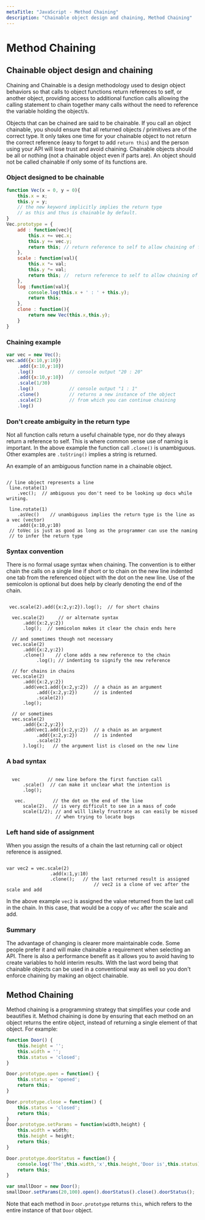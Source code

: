 ```yaml
---
metaTitle: "JavaScript - Method Chaining"
description: "Chainable object design and chaining, Method Chaining"
---
```


# Method Chaining



## Chainable object design and chaining


Chaining and Chainable is a design methodology used to design object behaviors so that calls to object functions return references to self, or another object, providing access to additional function calls allowing the calling statement to chain together many calls without the need to reference the variable holding the object/s.

Objects that can be chained are said to be chainable. If you call an object chainable, you should ensure that all returned objects / primitives are of the correct type. It only takes one time for your chainable object to not return the correct reference (easy to forget to add `return this`) and the person using your API will lose trust and avoid chaining. Chainable objects should be all or nothing (not a chainable object even if parts are). An object should not be called chainable if only some of its functions are.

### Object designed to be chainable

```js
function Vec(x = 0, y = 0){
    this.x = x;
    this.y = y;
    // the new keyword implicitly implies the return type 
    // as this and thus is chainable by default.
}
Vec.prototype = {
    add : function(vec){
        this.x += vec.x;
        this.y += vec.y;
        return this; // return reference to self to allow chaining of function calls
    },
    scale : function(val){
        this.x *= val;
        this.y *= val;
        return this; //  return reference to self to allow chaining of function calls
    },
    log :function(val){
        console.log(this.x + ' : ' + this.y);
        return this;
    },
    clone : function(){
        return new Vec(this.x,this.y);
    }
}

```

### Chaining example

```js
var vec = new Vec();
vec.add({x:10,y:10})
    .add({x:10,y:10})
    .log()             // console output "20 : 20"
    .add({x:10,y:10})
    .scale(1/30)
    .log()             // console output "1 : 1"
    .clone()           // returns a new instance of the object
    .scale(2)          // from which you can continue chaining
    .log()

```

### Don't create ambiguity in the return type

Not all function calls return a useful chainable type, nor do they always return a reference to self. This is where common sense use of naming is important. In the above example the function call `.clone()` is unambiguous. Other examples are `.toString()` implies a string is returned.

An example of an ambiguous function name in a chainable object.

```

// line object represents a line
 line.rotate(1)
    .vec();  // ambiguous you don't need to be looking up docs while writing.

 line.rotate(1)
    .asVec()    // unambiguous implies the return type is the line as a vec (vector)
    .add({x:10,y:10)
 // toVec is just as good as long as the programmer can use the naming 
 // to infer the return type

```

### Syntax convention

There is no formal usage syntax when chaining. The convention is to either chain the calls on a single line if short or to chain on the new line indented one tab from the referenced object with the dot on the new line.  Use of the semicolon is optional but does help by clearly denoting the end of the chain.

```

 vec.scale(2).add({x:2,y:2}).log();  // for short chains

  vec.scale(2)     // or alternate syntax
      .add({x:2,y:2})
      .log();  // semicolon makes it clear the chain ends here

  // and sometimes though not necessary
  vec.scale(2)     
      .add({x:2,y:2})
      .clone()    // clone adds a new reference to the chain
           .log(); // indenting to signify the new reference

  // for chains in chains
  vec.scale(2)     
      .add({x:2,y:2})
      .add(vec1.add({x:2,y:2})  // a chain as an argument 
           .add({x:2,y:2})      // is indented
           .scale(2))
      .log();

  // or sometimes 
  vec.scale(2)     
      .add({x:2,y:2})
      .add(vec1.add({x:2,y:2})  // a chain as an argument 
           .add({x:2,y:2})      // is indented
           .scale(2)
      ).log();   // the argument list is closed on the new line

```

### A bad syntax

```

  vec          // new line before the first function call
      .scale()  // can make it unclear what the intention is
      .log();

   vec.          // the dot on the end of the line
      scale(2).  // is very difficult to see in a mass of code
      scale(1/2); // and will likely frustrate as can easily be missed
                  // when trying to locate bugs

```

### Left hand side of assignment

When you assign the results of a chain the last returning call or object reference is assigned.

```

var vec2 = vec.scale(2)
                .add(x:1,y:10)
                .clone();   // the last returned result is assigned
                                // vec2 is a clone of vec after the scale and add

```

In the above example `vec2` is assigned the value returned from the last call in the chain. In this case, that would be a copy of `vec` after the scale and add.

### Summary

The advantage of changing is clearer more maintainable code. Some people prefer it and will make chainable a requirement when selecting an API. There is also a performance benefit as it allows you to avoid having to create variables to hold interim results. With the last word being that chainable objects can be used in a conventional way as well so you don't enforce chaining by making an object chainable.



## Method Chaining


Method chaining is a programming strategy that simplifies your code and beautifies it. Method chaining is done by ensuring that each method on an object returns the entire object, instead of returning a single element of that object. For example:

```js
function Door() {
    this.height = '';
    this.width = '';
    this.status = 'closed';
}

Door.prototype.open = function() {
    this.status = 'opened';
    return this;
}

Door.prototype.close = function() {
    this.status = 'closed';
    return this;
}
Door.prototype.setParams = function(width,height) {
    this.width = width;
    this.height = height;
    return this;
}

Door.prototype.doorStatus = function() {
    console.log('The',this.width,'x',this.height,'Door is',this.status);
    return this;
}

var smallDoor = new Door();
smallDoor.setParams(20,100).open().doorStatus().close().doorStatus();

```

Note that each method in `Door.prototype` returns `this`, which refers to the entire instance of that `Door` object.

